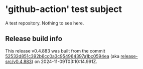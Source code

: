 # 'github-action' test subject

A test repository. Nothing to see here.


## Release build info

This release v0.4.883 was built from the commit [52532d851c392b6cc0a3c954964397a1bc0594ea](https://github.com/kattecon/gh-release-test-ga/tree/52532d851c392b6cc0a3c954964397a1bc0594ea) (aka [release-src/v0.4.883](https://github.com/kattecon/gh-release-test-ga/tree/release-src/v0.4.883)) on 2024-11-09T03:10:14.991Z.
        